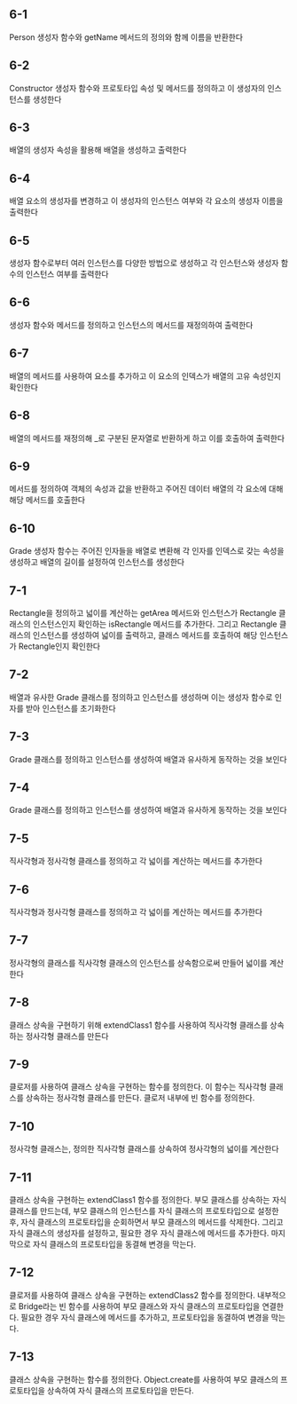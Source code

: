 ## 6-1

Person 생성자 함수와 getName 메서드의 정의와 함께 이름을 반환한다

## 6-2

Constructor 생성자 함수와 프로토타입 속성 및 메서드를 정의하고 이 생성자의 인스턴스를 생성한다

## 6-3

배열의 생성자 속성을 활용해 배열을 생성하고 출력한다

## 6-4

배열 요소의 생성자를 변경하고 이 생성자의 인스턴스 여부와 각 요소의 생성자 이름을 출력한다

## 6-5

생성자 함수로부터 여러 인스턴스를 다양한 방법으로 생성하고 각 인스턴스와 생성자 함수의 인스턴스 여부를 출력한다

## 6-6

생성자 함수와 메서드를 정의하고 인스턴스의 메서드를 재정의하여 출력한다

## 6-7

배열의 메서드를 사용하여 요소를 추가하고 이 요소의 인덱스가 배열의 고유 속성인지 확인한다

## 6-8

배열의 메서드를 재정의해 _로 구분된 문자열로 반환하게 하고 이를 호출하여 출력한다

## 6-9

메서드를 정의하여 객체의 속성과 값을 반환하고 주어진 데이터 배열의 각 요소에 대해 해당 메서드를 호출한다

## 6-10

Grade 생성자 함수는 주어진 인자들을 배열로 변환해 각 인자를 인덱스로 갖는 속성을 생성하고 배열의 길이를 설정하여 인스턴스를 생성한다

## 7-1

Rectangle을 정의하고 넓이를 계산하는 getArea 메서드와 인스턴스가 Rectangle 클래스의 인스턴스인지 확인하는 isRectangle 메서드를 추가한다. 그리고 Rectangle 클래스의 인스턴스를 생성하여 넓이를 출력하고, 클래스 메서드를 호출하여 해당 인스턴스가 Rectangle인지 확인한다

## 7-2

배열과 유사한 Grade 클래스를 정의하고 인스턴스를 생성하며 이는 생성자 함수로 인자를 받아 인스턴스를 초기화한다

## 7-3

Grade 클래스를 정의하고 인스턴스를 생성하여 배열과 유사하게 동작하는 것을 보인다

## 7-4

Grade 클래스를 정의하고 인스턴스를 생성하여 배열과 유사하게 동작하는 것을 보인다

## 7-5

직사각형과 정사각형 클래스를 정의하고 각 넓이를 계산하는 메서드를 추가한다

## 7-6

직사각형과 정사각형 클래스를 정의하고 각 넓이를 계산하는 메서드를 추가한다

## 7-7 

정사각형의 클래스를 직사각형 클래스의 인스턴스를 상속함으로써 만들어 넓이를 계산한다

## 7-8

클래스 상속을 구현하기 위해 extendClass1 함수를 사용하여 직사각형 클래스를 상속하는 정사각형 클래스를 만든다

## 7-9

클로저를 사용하여 클래스 상속을 구현하는 함수를 정의한다. 이 함수는 직사각형 클래스를 상속하는 정사각형 클래스를 만든다. 클로저 내부에 빈 함수를 정의한다.

## 7-10

정사각형 클래스는, 정의한 직사각형 클래스를 상속하여 정사각형의 넓이를 계산한다

## 7-11

클래스 상속을 구현하는 extendClass1 함수를 정의한다. 부모 클래스를 상속하는 자식 클래스를 만드는데, 부모 클래스의 인스턴스를 자식 클래스의 프로토타입으로 설정한 후, 자식 클래스의 프로토타입을 순회하면서 부모 클래스의 메서드를 삭제한다. 그리고 자식 클래스의 생성자를 설정하고, 필요한 경우 자식 클래스에 메서드를 추가한다. 마지막으로 자식 클래스의 프로토타입을 동결해 변경을 막는다.

## 7-12

클로저를 사용하여 클래스 상속을 구현하는 extendClass2 함수를 정의한다. 내부적으로 Bridge라는 빈 함수를 사용하여 부모 클래스와 자식 클래스의 프로토타입을 연결한다. 필요한 경우 자식 클래스에 메서드를 추가하고, 프로토타입을 동결하여 변경을 막는다.

## 7-13

클래스 상속을 구현하는 함수를 정의한다. Object.create를 사용하여 부모 클래스의 프로토타입을 상속하여 자식 클래스의 프로토타입을 만든다.